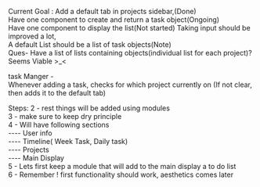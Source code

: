 Current Goal :
Add a default tab in projects sidebar,(Done)    
Have one component to create and return a task object(Ongoing)  
Have one component to display the list(Not started) 
Taking input should be improved a lot,  
A default List should be a list of task objects(Note)   
Ques- Have a list of lists containing objects(individual list for each project)? Seems Viable >_<   

task Manger -   
Whenever adding a task, checks for which project currently on (If not clear, then adds it to the default tab)


Steps: 
2 - rest things will be added using modules    
3 - make sure to keep dry principle    
4 - Will have following sections    
    ---- User info    
    ---- Timeline( Week Task, Daily task)    
    ---- Projects    
    ---- Main Display    
5 - Lets first keep a module that will add to the main display a to do list    
6 - Remember ! first functionality should work, aesthetics comes later    
